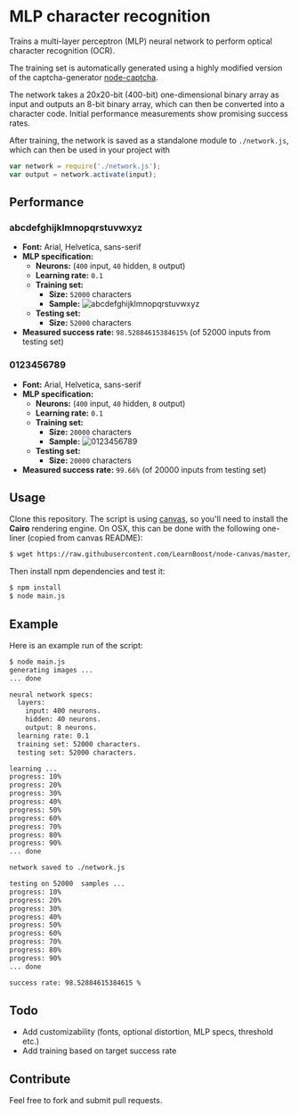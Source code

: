# MLP character recognition

Trains a multi-layer perceptron (MLP) neural network to perform optical character recognition (OCR).

The training set is automatically generated using a highly modified version of the captcha-generator [node-captcha](http://npmjs.com/package/node-captcha).

The network takes a 20x20-bit (400-bit) one-dimensional binary array as input and outputs an 8-bit binary array, which can then be converted into a character code. Initial performance measurements show promising success rates.

After training, the network is saved as a standalone module to ```./network.js```, which can then be used in your project with

```javascript
var network = require('./network.js');
var output = network.activate(input);
```

## Performance

### abcdefghijklmnopqrstuvwxyz

* **Font:** Arial, Helvetica, sans-serif
* **MLP specification:**
  * **Neurons:** (```400``` input, ```40``` hidden, ```8``` output)
  * **Learning rate:** ```0.1```
  * **Training set:**
    * **Size:** ```52000``` characters
    * **Sample:** ![abcdefghijklmnopqrstuvwxyz](https://raw.github.com/mateogianolio/mlp-character-recognition/master/examples/abcdefghijklmnopqrstuvwxyz.png)
  * **Testing set:**
    * **Size:** ```52000``` characters
* **Measured success rate:** ```98.52884615384615%``` (of 52000 inputs from testing set)
    
### 0123456789

* **Font:** Arial, Helvetica, sans-serif
* **MLP specification:**
  * **Neurons:** (```400``` input, ```40``` hidden, ```8``` output)
  * **Learning rate:** ```0.1```
  * **Training set:**
    * **Size:** ```20000``` characters
    * **Sample:** ![0123456789](https://raw.github.com/mateogianolio/mlp-character-recognition/master/examples/0123456789.png)
  * **Testing set:**
    * **Size:** ```20000``` characters
* **Measured success rate:** ```99.66%``` (of 20000 inputs from testing set)

## Usage

Clone this repository. The script is using [canvas](https://www.npmjs.com/package/canvas), so you'll need to install the **Cairo** rendering engine. On OSX, this can be done with the following one-liner (copied from canvas README):

```bash
$ wget https://raw.githubusercontent.com/LearnBoost/node-canvas/master/install -O - | sh
```

Then install npm dependencies and test it:

```bash
$ npm install
$ node main.js
```

## Example

Here is an example run of the script:

```bash
$ node main.js
generating images ...
... done

neural network specs:
  layers:
    input: 400 neurons.
    hidden: 40 neurons.
    output: 8 neurons.
  learning rate: 0.1
  training set: 52000 characters.
  testing set: 52000 characters.

learning ...
progress: 10%
progress: 20%
progress: 30%
progress: 40%
progress: 50%
progress: 60%
progress: 70%
progress: 80%
progress: 90%
... done

network saved to ./network.js

testing on 52000  samples ...
progress: 10%
progress: 20%
progress: 30%
progress: 40%
progress: 50%
progress: 60%
progress: 70%
progress: 80%
progress: 90%
... done

success rate: 98.52884615384615 %
```

## Todo

* Add customizability (fonts, optional distortion, MLP specs, threshold etc.)
* Add training based on target success rate

## Contribute

Feel free to fork and submit pull requests.